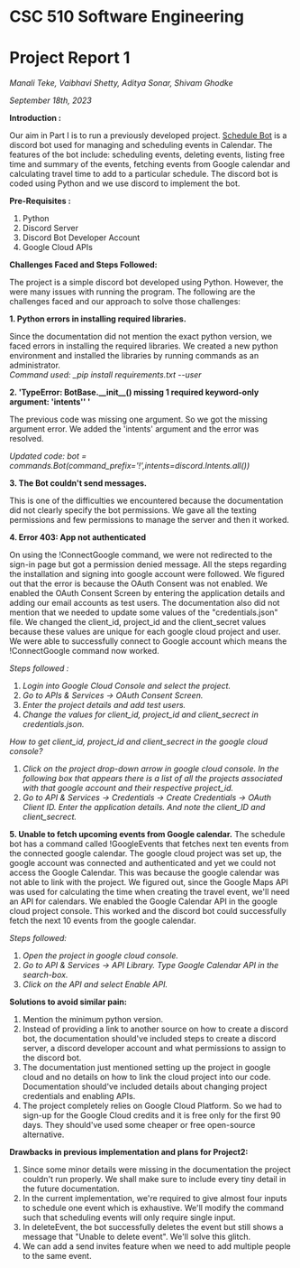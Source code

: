 # **CSC 510 Software Engineering**

# **Project Report 1**

*Manali Teke, Vaibhavi Shetty, Aditya Sonar, Shivam Ghodke* 

*September 18th, 2023*

**Introduction :**

Our aim in Part I is to run a previously developed project. [Schedule Bot](https://github.com/SEProjGrp5/ScheduleBot) is a discord bot used for managing and scheduling events in Calendar.
 The features of the bot include: scheduling events, deleting events, listing free time and summary of the events, fetching events from Google calendar and calculating travel time to add to a particular schedule.
The discord bot is coded using Python and we use discord to implement the bot.

**Pre-Requisites :**

1. Python
2. Discord Server
3. Discord Bot Developer Account
4. Google Cloud APIs

**Challenges Faced and Steps Followed:**

The project is a simple discord bot developed using Python. However, the were many issues with running the program.
The following are the challenges faced and our approach to solve those challenges:

**1. Python errors in installing required libraries.**

Since the documentation did not mention the exact python version, we faced errors in installing the required libraries. We created a new python environment and installed the libraries by running commands as an administrator.  
*Command used: _pip install requirements.txt --user*

**2. 'TypeError: BotBase.\_\_init\_\_() missing 1 required keyword-only argument: 'intents'' '**

The previous code was missing one argument. So we got the missing argument error. We added the 'intents' argument and the error was resolved.

*Updated code: bot = commands.Bot(command\_prefix='!',intents=discord.Intents.all())*

**3. The Bot couldn't send messages.**

This is one of the difficulties we encountered because the documentation did not clearly specify the bot permissions. We gave all the texting permissions and few permissions to manage the server and then it worked.

**4. Error 403: App not authenticated**

On using the !ConnectGoogle command, we were not redirected to the sign-in page but got a permission denied message. All the steps regarding the installation and signing into google account were followed. We figured out that the error is because the OAuth Consent was not enabled. We enabled the OAuth Consent Screen by entering the application details and adding our email accounts as test users.
The documentation also did not mention that we needed to update some values of the "credentials.json" file. We changed the client\_id, project\_id and the client\_secret values because these values are unique for each google cloud project and user. We were able to successfully connect to Google account which means the !ConnectGoogle command now worked.

*Steps followed :*
1. _Login into Google Cloud Console and select the project._
2. _Go to APIs & Services -\> OAuth Consent Screen._
3. _Enter the project details and add test users._
4. _Change the values for client\_id, project\_id and client\_secrect in credentials.json._

*How to get client\_id, project\_id and client\_secrect in the google cloud console?*
1. _Click on the project drop-down arrow in google cloud console. In the following box that appears there is a list of all the projects associated with that google account and their respective project\_id._
2. _Go to API & Services -\> Credentials -\> Create Credentials -\> OAuth Client ID. Enter the application details. And note the client\_ID and client\_secrect._

**5. Unable to fetch upcoming events from Google calendar.**
The schedule bot has a command called !GoogleEvents that fetches next ten events from the connected google calendar. The google cloud project was set up, the google account was connected and authenticated and yet we could not access the Google Calendar. This was because the google calendar was not able to link with the project. We figured out, since the Google Maps API was used for calculating the time when creating the travel event, we'll need an API for calendars. We enabled the Google Calendar API in the google cloud project console. This worked and the discord bot could successfully fetch the next 10 events from the google calendar.

*Steps followed:*
1. _Open the project in google cloud console._
2. _Go to API & Services -\> API Library. Type Google Calendar API in the search-box._
3. _Click on the API and select Enable API._

**Solutions to avoid similar pain:**

1. Mention the minimum python version.
2. Instead of providing a link to another source on how to create a discord bot, the documentation should've included steps to create a discord server, a discord developer account and what permissions to assign to the discord bot.
3. The documentation just mentioned setting up the project in google cloud and no details on how to link the cloud project into our code. Documentation should've included details about changing project credentials and enabling APIs.
4. The project completely relies on Google Cloud Platform. So we had to sign-up for the Google Cloud credits and it is free only for the first 90 days. They should've used some cheaper or free open-source alternative.

**Drawbacks in previous implementation and plans for Project2:**

1. Since some minor details were missing in the documentation the project couldn't run properly. We shall make sure to include every tiny detail in the future documentation.
2. In the current implementation, we're required to give almost four inputs to schedule one event which is exhaustive. We'll modify the command such that scheduling events will only require single input.
3. In deleteEvent, the bot successfully deletes the event but still shows a message that "Unable to delete event". We'll solve this glitch.
4. We can add a send invites feature when we need to add multiple people to the same event.
